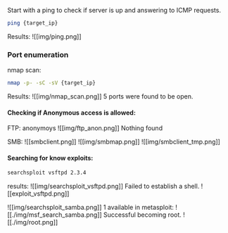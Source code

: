 Start with a ping to check if server is up and answering to ICMP requests.
```bash
ping {target_ip}
```
Results:
![[img/ping.png]]

### Port enumeration
nmap scan:
```bash
nmap -p- -sC -sV {target_ip}
```
Results:
![[img/nmap_scan.png]]
5 ports were found to be open.

#### Checking if Anonymous access is allowed:
FTP:
anonymoys
![[img/ftp_anon.png]]
Nothing found

SMB:
![[smbclient.png]]
![[img/smbmap.png]]
![[img/smbclient_tmp.png]]
#### Searching for know exploits:
```bash
searchsploit vsftpd 2.3.4
```
results:
![[img/searchsploit_vsftpd.png]]
Failed to establish a shell.
![[exploit_vsftpd.png]]

![[img/searchsploit_samba.png]]
1 available in metasploit:
![[./img/msf_search_samba.png]]
Successful becoming root.
![[./img/root.png]]